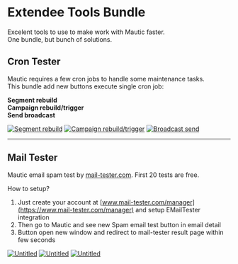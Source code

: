 
# Extendee Tools Bundle

Excelent tools to use to make work with Mautic faster.  
One bundle, but bunch of solutions.  

## Cron Tester

Mautic requires a few cron jobs to handle some maintenance tasks.  
This bundle add new buttons execute single cron job:

**Segment rebuild**  
**Campaign rebuild/trigger**  
**Send broadcast**

[![Segment rebuild](https://docs.mtcextendee.com/assets/images/gallery02/20658ddc.jpg?v13024233387251)](https://docs.mtcextendee.com/assets/images/gallery02/20658ddc_original.jpg?v13024233387251)
[![Campaign rebuild/trigger](https://docs.mtcextendee.com/assets/images/gallery02/b07e7136.jpg?v13024233387251)](https://docs.mtcextendee.com/assets/images/gallery02/b07e7136_original.jpg?v13024233387251)
[![Broadcast send](https://docs.mtcextendee.com/assets/images/gallery02/78a0cf61.jpg?v13024233387251)](https://docs.mtcextendee.com/assets/images/gallery02/78a0cf61_original.jpg?v13024233387251)

----------

## Mail Tester

Mautic email spam test by  [mail-tester.com](https://mail-tester.com/). First 20 tests are free.  
  
How to setup?  
  
1. Just create your account at  [www.mail-tester.com/manager](https://www.mail-tester.com/manager)  and setup EMailTester integration  
2. Then go to Mautic and see new Spam email test button in email detail  
3. Button open new window and redirect to mail-tester result page within few seconds

[![Untitled](https://docs.mtcextendee.com/assets/images/gallery01/59ac37d4.jpg?v13024233387251)](https://docs.mtcextendee.com/assets/images/gallery01/59ac37d4_original.jpg?v13024233387251)
[![Untitled](https://docs.mtcextendee.com/assets/images/gallery01/20729cae.jpg?v13024233387251)](https://docs.mtcextendee.com/assets/images/gallery01/20729cae_original.jpg?v13024233387251)
[![Untitled](https://docs.mtcextendee.com/assets/images/gallery01/e1666f98.jpg?v13024233387251)](https://docs.mtcextendee.com/assets/images/gallery01/e1666f98_original.jpg?v13024233387251)
